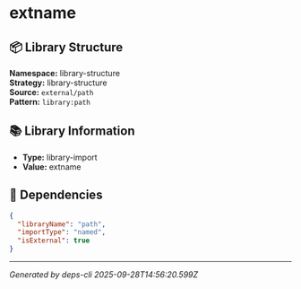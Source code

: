 # extname

## 📦 Library Structure

**Namespace:** library-structure  
**Strategy:** library-structure  
**Source:** `external/path`  
**Pattern:** `library:path`

## 📚 Library Information

- **Type:** library-import
- **Value:** extname

## 🔗 Dependencies

```json
{
  "libraryName": "path",
  "importType": "named",
  "isExternal": true
}
```

---
*Generated by deps-cli 2025-09-28T14:56:20.599Z*

